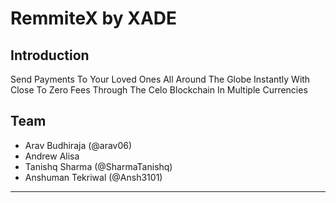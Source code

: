 # RemmiteX by XADE

## Introduction

Send Payments To Your Loved Ones All Around The Globe Instantly With Close To Zero Fees Through The Celo Blockchain In Multiple Currencies

## Team 

- Arav Budhiraja (@arav06)
- Andrew Alisa
- Tanishq Sharma (@SharmaTanishq)
- Anshuman Tekriwal (@Ansh3101)

***
